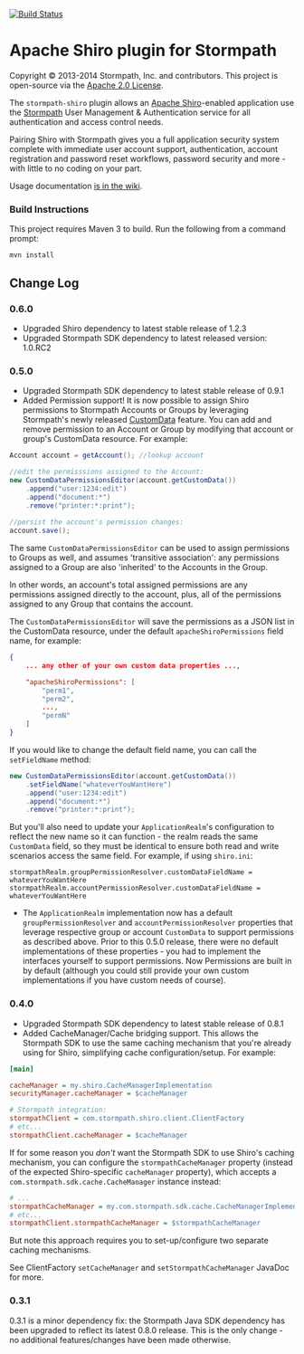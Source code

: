 [![Build Status](https://api.travis-ci.org/stormpath/stormpath-shiro.png?branch=master)](https://travis-ci.org/stormpath/stormpath-shiro)

# Apache Shiro plugin for Stormpath #

Copyright &copy; 2013-2014 Stormpath, Inc. and contributors. This project is open-source via the [Apache 2.0 License](http://www.apache.org/licenses/LICENSE-2.0).

The `stormpath-shiro` plugin allows an [Apache Shiro](http://shiro.apache.org)-enabled application
use the [Stormpath](http://www.stormpath.com) User Management & Authentication service for all authentication and access control needs.

Pairing Shiro with Stormpath gives you a full application security system complete with immediate user account
support, authentication, account registration and password reset workflows, password security and more -
with little to no coding on your part.  

Usage documentation [is in the wiki](https://github.com/stormpath/stormpath-shiro/wiki).

### Build Instructions ###

This project requires Maven 3 to build.  Run the following from a command prompt:

`mvn install`

## Change Log

### 0.6.0

- Upgraded Shiro dependency to latest stable release of 1.2.3
- Upgraded Stormpath SDK dependency to latest released version: 1.0.RC2

### 0.5.0

- Upgraded Stormpath SDK dependency to latest stable release of 0.9.1
- Added Permission support!  It is now possible to assign Shiro permissions to Stormpath Accounts or Groups by leveraging Stormpath's newly released [CustomData](http://docs.stormpath.com/rest/product-guide/#custom-data) feature.  You can add and remove permission to an Account or Group by modifying that account or group's CustomData resource.  For example:

```java
Account account = getAccount(); //lookup account

//edit the permisssions assigned to the Account:
new CustomDataPermissionsEditor(account.getCustomData())
    .append("user:1234:edit")
    .append("document:*")
    .remove("printer:*:print");
    
//persist the account's permission changes:
account.save();
```

The same `CustomDataPermissionsEditor` can be used to assign permissions to Groups as well, and assumes 'transitive association': any permissions assigned to a Group are also 'inherited' to the Accounts in the Group.

In other words, an account's total assigned permissions are any permissions assigned directly to the account, plus, all of the permissions assigned to any Group that contains the account.

The `CustomDataPermissionsEditor` will save the permissions as a JSON list in the CustomData resource, under the default `apacheShiroPermissions` field name, for example:

```json
{
    ... any other of your own custom data properties ...,

    "apacheShiroPermissions": [
        "perm1",
        "perm2",
        ...,
        "permN"
    ]
}
```
If you would like to change the default field name, you can call the `setFieldName` method:

```java
new CustomDataPermissionsEditor(account.getCustomData())
    .setFieldName("whateverYouWantHere")
    .append("user:1234:edit")
    .append("document:*")
    .remove("printer:*:print");
```

But you'll also need to update your `ApplicationRealm`'s configuration to reflect the new name so it can function - the realm reads the same `CustomData` field, so they must be identical to ensure both read and write scenarios access the same field.  For example, if using `shiro.ini`:

    stormpathRealm.groupPermissionResolver.customDataFieldName = whateverYouWantHere
    stormpathRealm.accountPermissionResolver.customDataFieldName = whateverYouWantHere

- The `ApplicationRealm` implementation now has a default `groupPermissionResolver` and `accountPermissionResolver` properties that leverage respective group or account `CustomData` to support permissions as described above.  Prior to this 0.5.0 release, there were no default implementations of these properties - you had to implement the interfaces yourself to support permissions.  Now Permissions are built in by default (although you could still provide your own custom implementations if you have custom needs of course).

### 0.4.0

- Upgraded Stormpath SDK dependency to latest stable release of 0.8.1
- Added CacheManager/Cache bridging support.  This allows the Stormpath SDK to use the same caching mechanism that you're already using for Shiro, simplifying cache configuration/setup.  For example:

```ini
[main]

cacheManager = my.shiro.CacheManagerImplementation
securityManager.cacheManager = $cacheManager

# Stormpath integration:
stormpathClient = com.stormpath.shiro.client.ClientFactory
# etc...
stormpathClient.cacheManager = $cacheManager
```

If for some reason you *don't* want the Stormpath SDK to use Shiro's caching mechanism, you can configure the `stormpathCacheManager` property (instead of the expected Shiro-specific `cacheManager` property), which accepts a `com.stormpath.sdk.cache.CacheManager` instance instead:

```ini
# ...
stormpathCacheManager = my.com.stormpath.sdk.cache.CacheManagerImplementation
# etc...
stormpathClient.stormpathCacheManager = $stormpathCacheManager
```
But note this approach requires you to set-up/configure two separate caching mechanisms.

See ClientFactory `setCacheManager` and `setStormpathCacheManager` JavaDoc for more.

### 0.3.1

0.3.1 is a minor dependency fix: the Stormpath Java SDK dependency has been upgraded to reflect its latest 0.8.0 release.  This is the only change - no additional features/changes have been made otherwise.







